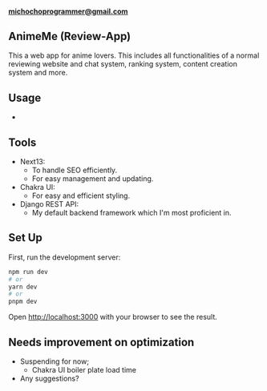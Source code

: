 #### michochoprogrammer@gmail.com

## AnimeMe (Review-App)
This a web app for anime lovers. This includes all functionalities of a normal reviewing website and chat system, ranking system, content creation system and more.

## Usage
-

## Tools
- Next13:
  - To handle SEO efficiently.
  - For easy management and updating.
- Chakra UI:
  - For easy and efficient styling.
- Django REST API:
  - My default backend framework which I'm most proficient in.

## Set Up

First, run the development server:

```bash
npm run dev
# or
yarn dev
# or
pnpm dev
```

Open [http://localhost:3000](http://localhost:3000) with your browser to see the result.

## Needs improvement on optimization 
- Suspending for now;
  - Chakra UI boiler plate load time
- Any suggestions?
